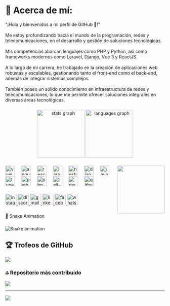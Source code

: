# 💫 Acerca de mí:
"¡Hola y bienvenidos a mi perfil de GitHub 👋!"<br><br>Me estoy profundizando hacia el mundo de la programación, redes y telecomunicaciones, en el desarrollo y gestión de soluciones tecnológicas.<br><br>Mis competencias abarcan lenguajes como PHP y Python, así como frameworks modernos como Laravel, Django, Vue 3 y ReactJS.<br><br>A lo largo de mi carrera, he trabajado en la creación de aplicaciones web robustas y escalables, gestionando tanto el front-end como el back-end, además de integrar sistemas complejos.<br><br>También poseo un sólido conocimiento en infraestructura de redes y telecomunicaciones, lo que me permite ofrecer soluciones integrales en diversas áreas tecnológicas.

###

<div align="center">
  <img src="https://github-readme-stats.vercel.app/api?username=MarvinH10&show_icons=true&include_all_commits=true&count_private=true&theme=dark&hide_border=false" height="150" alt="stats graph" />
  <img src="https://github-readme-stats.vercel.app/api/top-langs/?username=MarvinH10&layout=compact&theme=dark&hide_border=false" height="150" alt="languages graph" />
</div>

###

<img align="right" height="150" src="https://i.giphy.com/media/v1.Y2lkPTc5MGI3NjExcXg5cnZ3bnJ4eHYzenh1YW5jeDlsMGFxeWg2ZmJ2bmt5dml3b3FnZSZlcD12MV9pbnRlcm5hbF9naWZfYnlfaWQmY3Q9Zw/QDjpIL6oNCVZ4qzGs7/giphy.gif"  />

###

<div align="left">
  <img src="https://cdn.jsdelivr.net/gh/devicons/devicon/icons/vuejs/vuejs-original.svg" height="30" alt="vuejs logo"  />
  <img width="12" />
  <img src="https://cdn.jsdelivr.net/gh/devicons/devicon/icons/angularjs/angularjs-original.svg" height="30" alt="angularjs logo"  />
  <img width="12" />
  <img src="https://cdn.jsdelivr.net/gh/devicons/devicon/icons/react/react-original.svg" height="30" alt="react logo"  />
  <img width="12" />
  <img src="https://cdn.jsdelivr.net/gh/devicons/devicon/icons/laravel/laravel-original.svg" height="30" alt="laravel logo"  />
  <img width="12" />
  <img src="https://cdn.jsdelivr.net/gh/devicons/devicon/icons/nestjs/nestjs-original.svg" height="30" alt="nestjs logo"  />
  <img width="12" />
  <img src="https://cdn.jsdelivr.net/gh/devicons/devicon/icons/django/django-plain.svg" height="30" alt="django logo"  />
  <img width="12" />
  <img src="https://cdn.jsdelivr.net/gh/devicons/devicon/icons/javascript/javascript-original.svg" height="30" alt="javascript logo"  />
  <img width="12" />
  <img src="https://cdn.jsdelivr.net/gh/devicons/devicon/icons/typescript/typescript-original.svg" height="30" alt="typescript logo"  />
  <img width="12" />
  <img src="https://cdn.jsdelivr.net/gh/devicons/devicon/icons/python/python-original.svg" height="30" alt="python logo"  />
  <img width="12" />
  <img src="https://cdn.jsdelivr.net/gh/devicons/devicon/icons/php/php-original.svg" height="30" alt="php logo"  />
  <img width="12" />
  <img src="https://cdn.jsdelivr.net/gh/devicons/devicon/icons/tailwindcss/tailwindcss-original-wordmark.svg" height="30" alt="tailwindcss logo"  />
  <img width="12" />
  <img src="https://cdn.jsdelivr.net/gh/devicons/devicon/icons/mysql/mysql-original.svg" height="30" alt="mysql logo"  />
  <img width="12" />
  <img src="https://cdn.jsdelivr.net/gh/devicons/devicon/icons/github/github-original.svg" height="30" alt="github logo"  />
</div>

###

<div align="left">
  <a href="https://www.instagram.com/marvincampos439?igsh=MWtnYWI5cXgwNnUyaQ==" target="_blank">
    <img src="https://img.shields.io/static/v1?message=Instagram&logo=instagram&label=&color=E4405F&logoColor=white&labelColor=&style=for-the-badge" height="35" alt="instagram logo"  />
  </a>
  <a href="https://discord.gg/qvzku7XY" target="_blank">
    <img src="https://img.shields.io/static/v1?message=Discord&logo=discord&label=&color=7289DA&logoColor=white&labelColor=&style=for-the-badge" height="35" alt="discord logo"  />
  </a>
  <a href="marvinhectorcamposdeza@gmail.com" target="_blank">
    <img src="https://img.shields.io/static/v1?message=Gmail&logo=gmail&label=&color=D14836&logoColor=white&labelColor=&style=for-the-badge" height="35" alt="gmail logo"  />
  </a>
  <a href="https://www.linkedin.com/in/marvin-h%C3%A9ctor-campos-deza-345239327" target="_blank">
    <img src="https://img.shields.io/static/v1?message=LinkedIn&logo=linkedin&label=&color=0077B5&logoColor=white&labelColor=&style=for-the-badge" height="35" alt="linkedin logo"  />
  </a>
  <a href="https://www.facebook.com/profile.php?id=100080669424333" target="_blank">
    <img src="https://img.shields.io/static/v1?message=Facebook&logo=facebook&label=&color=1877F2&logoColor=white&labelColor=&style=for-the-badge" height="35" alt="facebook logo"  />
  </a>
  <a href="https://wa.me/989623418" target="_blank">
    <img src="https://img.shields.io/static/v1?message=Whatsapp&logo=whatsapp&label=&color=25D366&logoColor=white&labelColor=&style=for-the-badge" height="35" alt="whatsapp logo"  />
  </a>
</div>

### 

🐍 Snake Animation

###

<img src="https://raw.githubusercontent.com/MarvinH10/MarvinH10/main/dist/snake.svg" alt="Snake animation" />

## 🏆 Trofeos de GitHub
![](https://github-profile-trophy.vercel.app/?username=MarvinH10&theme=vue-dark&no-frame=true&no-bg=false&margin-w=4)

### 🔝 Repositorio más contribuido
![](https://github-contributor-stats.vercel.app/api?username=MarvinH10&limit=5&theme=dark&combine_all_yearly_contributions=true)

---
[![](https://visitcount.itsvg.in/api?id=MarvinH10&icon=0&color=0)](https://visitcount.itsvg.in)

<!-- Proudly created with GPRM ( https://gprm.itsvg.in ) -->
